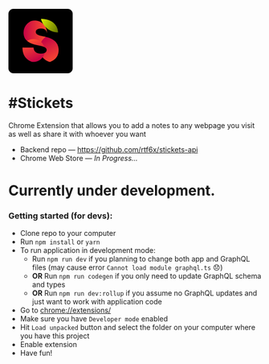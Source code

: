 ![#Stickets icon](https://raw.githubusercontent.com/b-ff/stickets/master/static/icons/128.png)

# #Stickets

Chrome Extension that allows you to add a notes to any webpage you visit as well as share it with whoever you want

- Backend repo — https://github.com/rtf6x/stickets-api
- Chrome Web Store — _In Progress..._

# Currently under development.

### Getting started (for devs):

- Clone repo to your computer
- Run `npm install` or `yarn`
- To run application in development mode:
  - Run `npm run dev` if you planning to change both app and GraphQL files (may cause error `Cannot load module graphql.ts` :disappointed:)
  - **OR** Run `npm run codegen` if you only need to update GraphQL schema and types
  - **OR** Run `npm run dev:rollup` if you assume no GraphQL updates and just want to work with application code
- Go to [chrome://extensions/](chrome://extensions/)
- Make sure you have `Developer mode` enabled
- Hit `Load unpacked` button and select the folder on your computer where you have this project
- Enable extension
- Have fun!

